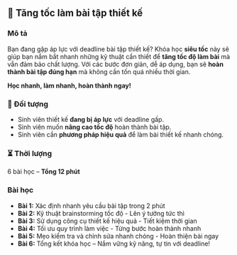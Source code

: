 ## 📌 Tăng tốc làm bài tập thiết kế  

### Mô tả  
Bạn đang gặp áp lực với deadline bài tập thiết kế? Khóa học **siêu tốc** này sẽ giúp bạn nắm bắt nhanh những kỹ thuật cần thiết để **tăng tốc độ làm bài** mà vẫn đảm bảo chất lượng. Với các bước đơn giản, dễ áp dụng, bạn sẽ **hoàn thành bài tập đúng hạn** mà không cần tốn quá nhiều thời gian.  

**Học nhanh, làm nhanh, hoàn thành ngay!**  

### 🎯 Đối tượng  
- Sinh viên thiết kế **đang bị áp lực** với deadline gấp.  
- Sinh viên muốn **nâng cao tốc độ** hoàn thành bài tập.  
- Sinh viên cần **phương pháp hiệu quả** để làm bài thiết kế nhanh chóng.  

### ⏳ Thời lượng  
6 bài học – **Tổng 12 phút**  

### Bài học  
- **Bài 1:** Xác định nhanh yêu cầu bài tập trong 2 phút  
- **Bài 2:** Kỹ thuật brainstorming tốc độ - Lên ý tưởng tức thì  
- **Bài 3:** Sử dụng công cụ thiết kế hiệu quả - Tiết kiệm thời gian  
- **Bài 4:** Tối ưu quy trình làm việc - Từng bước hoàn thành nhanh  
- **Bài 5:** Mẹo kiểm tra và chỉnh sửa nhanh chóng - Hoàn thiện bài ngay  
- **Bài 6:** Tổng kết khóa học – Nắm vững kỹ năng, tự tin với deadline!